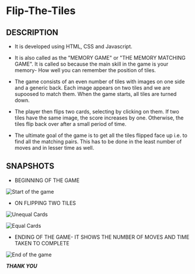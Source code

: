# Flip-The-Tiles
DESCRIPTION 
-------------

* It is developed using HTML, CSS and Javascript.

* It is also called as the "MEMORY GAME" or "THE MEMORY MATCHING GAME". It is called so because the main skill in the game is your memory- How well you can remember the position of tiles.

* The game consists of an even number of tiles with images on one side and a generic back. Each image appears on two tiles and we are supoosed to match them. When the game starts, all tiles are turned down.

* The player then flips two cards, selecting by clicking on them. If two tiles have the same image, the score increases by one. Otherwise, the tiles flip back over after a small period of time.

* The ultimate goal of the game is to get all the tiles flipped face up i.e. to find all the matching pairs. This has to be done in the least number of moves and in lesser time as well.

SNAPSHOTS
---------------

* BEGINNING OF THE GAME

![Start of the game](https://user-images.githubusercontent.com/88843413/132076969-3d1bfd7e-1799-4b5a-9dd4-f68b35663a71.png)

* ON FLIPPING TWO TILES

![Unequal Cards](https://user-images.githubusercontent.com/88843413/132076996-204fb6e7-c188-4df7-b5ad-a026f2198be1.png)

![Equal Cards](https://user-images.githubusercontent.com/88843413/132077051-cf2d54ed-0ea8-4598-b506-9c54cb6d69d3.png)

* ENDING OF THE GAME- IT SHOWS THE NUMBER OF MOVES AND TIME TAKEN TO COMPLETE

![End of the game](https://user-images.githubusercontent.com/88843413/132077144-7014efbf-c296-42fe-92f3-168b876d795c.png)

***THANK YOU***
